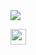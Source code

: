 <img src="https://github.com/MicroLink26/MicroLink26blob/main/donso.jpeg">

<p>
<a href="https://www.linkedin.com/in/%E2%98%95mike-roche-8477065a/"><img src="https://img.shields.io/badge/linkedin-%230077B5.svg?&style=for-the-badge&logo=linkedin&logoColor=white" height=25></a> 
</p>
